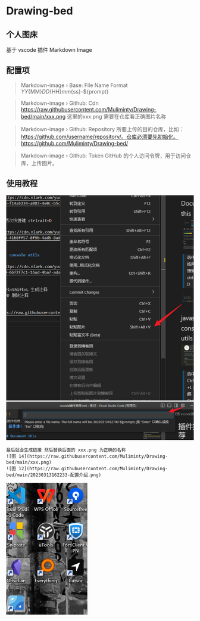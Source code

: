 # Drawing-bed

## 个人图床 

基于 vscode 插件 Markdown Image

## 配置项

> Markdown-image › Base: File Name Format
> ${YY}${MM}${DD}${HH}${mm}${ss}-${prompt}


> Markdown-image › Github: Cdn
> https://raw.githubusercontent.com/Muliminty/Drawing-bed/main/xxx.png
> 这里的xxx.png 需要在仓库看正确图片名称

> Markdown-image › Github: Repository
> 所要上传的目的仓库，比如：https://github.com/username/repository/。仓库必须要先初始化。
> https://github.com/Muliminty/Drawing-bed/

> Markdown-image › Github: Token
> GitHub 的个人访问令牌，用于访问仓库，上传图片。

## 使用教程

![图 13](https://raw.githubusercontent.com/Muliminty/Drawing-bed/main/20230313162459-图床教程.png)  
![图 14](https://raw.githubusercontent.com/Muliminty/Drawing-bed/main/20230313162804-图床教程.png)  
```
最后就会生成链接 然后替换后面的 xxx.png 为正确的名称
![图 14](https://raw.githubusercontent.com/Muliminty/Drawing-bed/main/xxx.png)  
![图 12](https://raw.githubusercontent.com/Muliminty/Drawing-bed/main/20230313162233-配置介绍.png)  
```

![](https://raw.githubusercontent.com/Muliminty/Drawing-bed/main/img/202303271434648.png)

